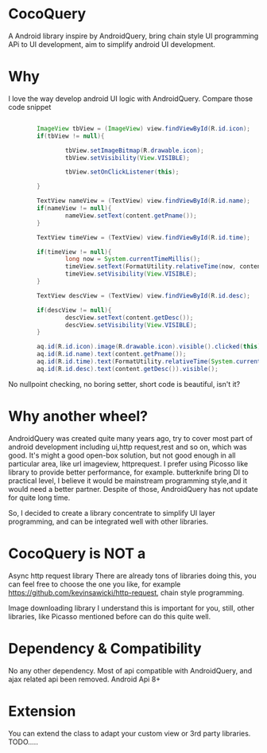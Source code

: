 CocoQuery
=========

A Android library inspire by AndroidQuery, bring chain style UI programming APi to UI development, aim to simplify android UI development.

Why
=========
I love the way develop android UI logic with AndroidQuery. Compare those code snippet

``` java

        ImageView tbView = (ImageView) view.findViewById(R.id.icon);
        if(tbView != null){

                tbView.setImageBitmap(R.drawable.icon);
                tbView.setVisibility(View.VISIBLE);

                tbView.setOnClickListener(this);

        }

        TextView nameView = (TextView) view.findViewById(R.id.name);
        if(nameView != null){
                nameView.setText(content.getPname());
        }

        TextView timeView = (TextView) view.findViewById(R.id.time);

        if(timeView != null){
                long now = System.currentTimeMillis();
                timeView.setText(FormatUtility.relativeTime(now, content.getCreate()));
                timeView.setVisibility(View.VISIBLE);
        }

        TextView descView = (TextView) view.findViewById(R.id.desc);

        if(descView != null){
                descView.setText(content.getDesc());
                descView.setVisibility(View.VISIBLE);
        }
 ```

 ``` java
         aq.id(R.id.icon).image(R.drawable.icon).visible().clicked(this);
         aq.id(R.id.name).text(content.getPname());
         aq.id(R.id.time).text(FormatUtility.relativeTime(System.currentTimeMillis(), content.getCreate())).visible();
         aq.id(R.id.desc).text(content.getDesc()).visible();
 ```

 No nullpoint checking, no boring setter, short code is beautiful, isn't it?


 Why another wheel?
 ============

 AndroidQuery was created quite many years ago, try to cover most part of android development including ui,http request,rest and so on, which was good.
 It's might a good open-box solution, but not good enough in all particular area, like url imageview, httprequest. I prefer using Picosso like library to provide better performance, for example.
butterknife bring DI to practical level, I believe it would be mainstream programming style,and it would need a better partner.
 Despite of those, AndroidQuery has not update for quite long time.

 So, I decided to create a library concentrate to simplify UI layer programming, and can be integrated well with other libraries.
 
 CocoQuery is NOT a
 ============
 Async http request library
 There are already tons of libraries doing this, you can feel free to choose the one you like, for example https://github.com/kevinsawicki/http-request, chain style programming.
 
 Image downloading library
 I understand this is important for you, still, other libraries, like Picasso mentioned before can do this quite well.
 
 Dependency & Compatibility
 ============
 No any other dependency.
 Most of api compatible with AndroidQuery, and ajax related api been removed.
 Android Api 8+
 
 Extension
 ============
 You can extend the class to adapt your custom view or 3rd party libraries.
 TODO.....


